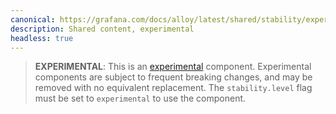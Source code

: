 ```yaml
---
canonical: https://grafana.com/docs/alloy/latest/shared/stability/experimental/
description: Shared content, experimental
headless: true
---
```


> **EXPERIMENTAL**: This is an [experimental][] component. Experimental
> components are subject to frequent breaking changes, and may be removed with
> no equivalent replacement. The `stability.level` flag must be set to `experimental`
> to use the component.

[experimental]: https://grafana.com/docs/release-life-cycle/
